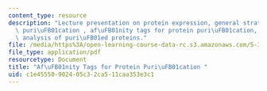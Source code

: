 ```yaml
---
content_type: resource
description: "Lecture presentation on protein expression, general strategies for protein\
  \ puri\uFB01cation , af\uFB01nity tags for protein puri\uFB01cation, and SDS gel\
  \ analysis of puri\uFB01ed proteins."
file: /media/https%3A/open-learning-course-data-rc.s3.amazonaws.com/5-36-biochemistry-laboratory-spring-2009/c1e45550902405c32ca511caa353e3c1_Slides3.pdf
file_type: application/pdf
resourcetype: Document
title: "Af\uFB01nity Tags for Protein Puri\uFB01cation "
uid: c1e45550-9024-05c3-2ca5-11caa353e3c1
---
```

